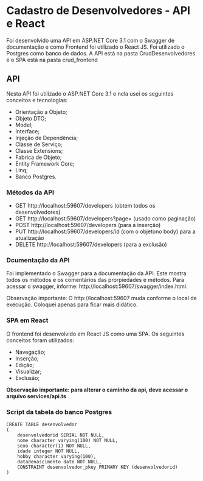# Cadastro de Desenvolvedores - API e React

Foi desenvolvido uma API em ASP.NET Core 3.1 com o Swagger de documentação e como Frontend foi utilizado o React JS.
Foi utilizado o Postgres como banco de dados.
A API está na pasta CrudDesenvolvedores e o SPA está na pasta crud_frontend

## API

Nesta API foi utilizado o ASP.NET Core 3.1 e nela usei os seguintes conceitos e tecnologias:

- Orientação a Objeto;
- Objeto DTO;
- Model;
- Interface;
- Injeção de Dependência;
- Classe de Serviço;
- Classe Extensions;
- Fabrica de Objeto;
- Entity Framework Core;
- Linq;
- Banco Postgres.

### Métodos da API

- GET http://localhost:59607/developers (obtem todos os desenvolvedores)
- GET http://localhost:59607/developers?page= (usado como paginação)
- POST http://localhost:59607/developers (para a inserção)
- PUT http://localhost:59607/developers/id (com o objetono body) para a atualização
- DELETE http://localhost:59607/developers (para a exclusão)

### Dcumentação da API

Foi implementado o Swagger para a documentação da API. Este mostra todos os métodos e os comentários das prorpiedades e métodos.
Para acessar o swagger, informe: http://localhost:59607/swagger/index.html.

Observação importante: O http://localhost:59607 muda conforme o local de execução. Coloquei apenas para ficar mais didático.

### SPA em React

O frontend foi desenvolvido em React JS como uma SPA.
Os seguintes conceitos foram utilizados:

- Navegação;
- Inserção;
- Edição;
- Visualizar;
- Exclusão;

**Observação importante: para alterar o caminho da api, deve acessar o arquivo services/api.ts**

### Script da tabela do banco Postgres

```
CREATE TABLE desenvolvedor
(
    desenvolvedorid SERIAL NOT NULL,
    nome character varying(100) NOT NULL,
    sexo character(1) NOT NULL,
    idade integer NOT NULL,
    hobby character varying(100),
    datadenascimento date NOT NULL,
    CONSTRAINT desenvolvedor_pkey PRIMARY KEY (desenvolvedorid)
)
```



